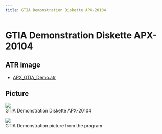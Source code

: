 ```yaml
---
title: GTIA Demonstration Diskette APX-20104
---
```

# GTIA Demonstration Diskette APX-20104  
  
## ATR image  
- [APX_GTIA_Demo.atr](attachments/APX_GTIA_Demo.atr)  
  
## Picture  
![](attachments/APX_GTIA_Demo_d7.jpg)  
GTIA Demonstration Diskette APX-20104  
  
![](attachments/APX_GTIA_Demo.gif)  
GTIA Demonstration picture from the program  
